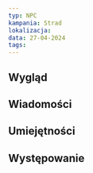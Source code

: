 ```yaml
---
typ: NPC
kampania: Strad
lokalizacja: 
data: 27-04-2024
tags: 
---
```


## Wygląd



## Wiadomości



## Umiejętności

## Występowanie






